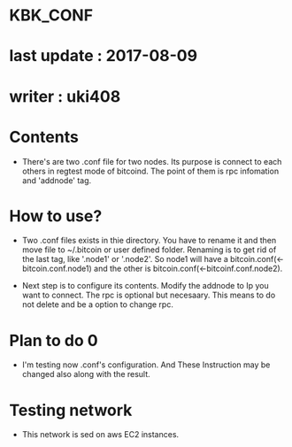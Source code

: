 # KBK_CONF
# last update : 2017-08-09
# writer : uki408

# Contents 
- There's are two .conf file for two nodes. Its purpose is connect to each others in regtest mode of bitcoind. The point of them is rpc infomation and 'addnode' tag.

# How to use?
- Two .conf files exists in thie directory. You have to rename it and then move file to ~/.bitcoin or user defined folder. Renaming is to get rid of the last tag, like '.node1' or '.node2'. So node1 will have a bitcoin.conf(<-bitcoin.conf.node1) and the other is bitcoin.conf(<-bitcoinf.conf.node2).

- Next step is to configure its contents. Modify the addnode to Ip you want to connect. The rpc is optional but necesaary. This means to do not delete and be a option to change rpc.

  
# Plan to do 0
- I'm testing now .conf's configuration. And These Instruction may be changed also along with the result.

# Testing network 
- This network is sed on aws EC2 instances.

